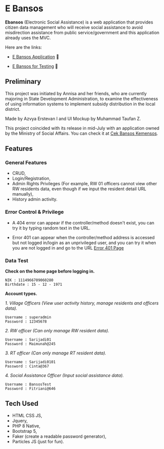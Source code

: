 # E Bansos

**Ebansos** (Electronic Social Assistance) is a web application that provides citizen data management who will receive social assistance to avoid misdirection assistance from public service/government and this application already uses the MVC.

Here are the links:

- [E Bansos Application](https://ebansos.erstevn.com) 💙

- [E Bansos for Testing](https://ebansostest.erstevn.com) 💚

## Preliminary

This project was initiated by Annisa and her friends, who are currently majoring in State Development Administration, to examine the effectiveness of using information systems to implement subsidy distribution in the local district.

Made by Azvya Erstevan I and UI Mockup by Muhammad Taufan Z.

This project coincided with its release in mid-July with an application owned by the Ministry of Social Affairs. You can check it at [Cek Bansos Kemensos](https://cekbansos.kemensos.go.id/).

## Features

### General Features
- CRUD,
- Login/Registration,
- Admin Rights Privileges (For example, RW 01 officers cannot view other RW residents data, even though if we input the resident detail URL manually),
- History admin activity.

### Error Control & Privilege

- A 404 error can appear if the controller/method doesn't exist, you can try it by typing random text in the URL.

- Error 401 can appear when the controller/method address is accessed but not logged in/login as an unprivileged user, and you can try it when you are not logged in and go to the URL [Error 401 Page](https://ebansostest.erstevn.com/admin)

### Data Test

**Check on the home page before logging in.**
```
NIK : 1114966709060280
Birthdate : 15 - 12 - 1971
```
**Account types.**

_1. Village Officers (View user activity history, manage residents and officers data)._
``` 
Username : superadmin
Password : 12345678
```

_2. RW officer (Can only manage RW resident data)._
```
Username : Sarijadi01
Password : Maimunah@245
```

_3. RT officer (Can only manage RT resident data)._
```
Username : Sarijadi0101
Password : Cinta@367
```

_4. Social Assistance Officer (Input social assistance data)._
```
Username : BansosTest
Password : Fitriani@646
```
## Tech Used

- HTML CSS JS,
- Jquery,
- PHP 8 Native,
- Bootstrap 5,
- Faker (create a readable password generator),
- Particles JS (just for fun).